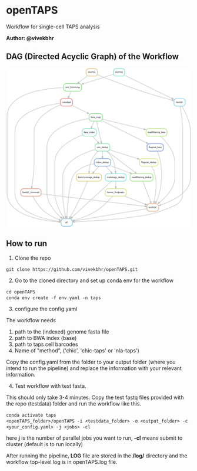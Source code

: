 # openTAPS
Workflow for single-cell TAPS analysis


**Author: @vivekbhr**

## DAG (Directed Acyclic Graph) of the Workflow

![DAG](./dag.png)


## How to run

1. Clone the repo

```
git clone https://github.com/vivekbhr/openTAPS.git
```

2. Go to the cloned directory and set up conda env for the workflow

```
cd openTAPS
conda env create -f env.yaml -n taps
```

3. configure the config.yaml

The workflow needs
1) path to the (indexed) genome fasta file
2) path to BWA index (base)
3) path to taps cell barcodes
4) Name of "method", ('chic', 'chic-taps' or 'nla-taps')

Copy the config.yaml from the folder to your output folder (where you intend to run the pipeline) and replace the information with your relevant information.

4. Test workflow with test fasta.

This should only take 3-4 minutes. Copy the test fastq files provided with the repo (testdata) folder and run the workflow like this.

```
conda activate taps
<openTAPS_folder>/openTAPS -i <testdata_folder> -o <output_folder> -c <your_config.yaml> -j <jobs> -cl
```

here **j** is the number of parallel jobs you want to run, **-cl** means submit to cluster (default is to run locally)

After running the pipeline, **LOG** file are stored in the **/log/** directory and the workflow top-level log is in openTAPS.log file.
